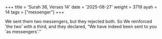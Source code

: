 +++
title = 'Surah 36, Verses 14'
date = '2025-08-27'
weight = 3719
ayah = 14
tags = ["messenger"]
+++

We sent them two messengers, but they rejected both. So We reinforced ˹the two˺ with a third, and they declared, “We have indeed been sent to you ˹as messengers˺.”